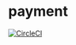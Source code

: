 # payment
[![CircleCI](https://circleci.com/gh/screwyprof/payment/tree/master.svg?style=svg)](https://circleci.com/gh/screwyprof/payment/tree/master)
